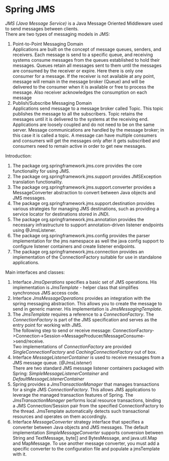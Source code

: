 # Spring JMS
_JMS (Java Message Service)_ is a Java Message Oriented Middleware used to send messages between clients.     
There are two types of messaging models in JMS:
1. Point-to-Point Messaging Domain  
Applications are built on the concept of message queues, senders, and receivers. Each message is send to a specific queue, and receiving systems consume messages from the queues established to hold their messages. Queues retain all messages sent to them until the messages are consumed by the receiver or expire. Here there is only one consumer for a message. If the receiver is not available at any point, message will remain in the message broker (Queue) and will be delivered to the consumer when it is available or free to process the message. Also receiver acknowledges the consumption on each message
2. Publish/Subscribe Messaging Domain   
Applications send message to a message broker called Topic. This topic publishes the message to all the subscribers. Topic retains the messages until it is delivered to the systems at the receiving end. Applications are loosely coupled and do not need to be on the same server. Message communications are handled by the message broker; in this case it is called a topic. A message can have multiple consumers and consumers will get the messages only after it gets subscribed and consumers need to remain active in order to get new messages.    
    
Introduction:
1. The package org.springframework.jms.core provides the core functionality for using JMS.
2. The package org.springframework.jms.support provides JMSException translation functionality.
3. The package org.springframework.jms.support.converter provides a MessageConverter abstraction to convert between Java objects and JMS messages.
4. The package org.springframework.jms.support.destination provides various strategies for managing JMS destinations, such as providing a service locator for destinations stored in JNDI.
5. The package org.springframework.jms.annotation provides the necessary infrastructure to support annotation-driven listener endpoints using @JmsListener.
6. The package org.springframework.jms.config provides the parser implementation for the jms namespace as well the java config support to configure listener containers and create listener endpoints.
7. The package org.springframework.jms.connection provides an implementation of the ConnectionFactory suitable for use in standalone applications.  
    
Main interfaces and classes:    
1. Interface _JmsOperations_ specifies a basic set of JMS operations. His implementation is _JmsTemplate_ - helper class that simplifies synchronous JMS access code.
2. Interface _JmsMessageOperations_ provides an integration with the spring messaging abstraction. This allows you to create the message to send in generic manner. His implementation is _JmsMessagingTemplate_.
3. The _JmsTemplate_ requires a reference to a _ConnectionFactory_. The _ConnectionFactory_ is part of the JMS specification and serves as the entry point for working with JMS.    
The following step to send or receive message: ConnectionFactory->Connection->Session->MessageProducer/MessageConsume->send/receive.    
Two implementations of _ConnectionFactory_ are provided _SingleConnectionFactory_ and _CachingConnectionFactory_ out of box.
4. Interface _MessageListenerContainer_ is used to receive messages from a JMS message queue. (_@JmsListener_)  
There are two standard JMS message listener containers packaged with Spring: _SimpleMessageListenerContainer_ and _DefaultMessageListenerContainer_
5. Spring provides a _JmsTransactionManager_ that manages transactions for a single JMS _ConnectionFactory_. 
This allows JMS applications to leverage the managed transaction features of Spring. 
The _JmsTransactionManager_ performs local resource transactions, binding a JMS Connection/Session pair from the specified ConnectionFactory to the thread. 
JmsTemplate automatically detects such transactional resources and operates on them accordingly.
6. Interface _MessageConverter_ strategy interface that specifies a converter between Java objects and JMS messages. 
The default implementation _SimpleMessageConverter_ supports conversion between String and TextMessage, byte[] and BytesMessage, and java.util.Map and MapMessage.
To use another message converter, you must add a specific converter to the configuration file and populate a jmsTemplate with it.